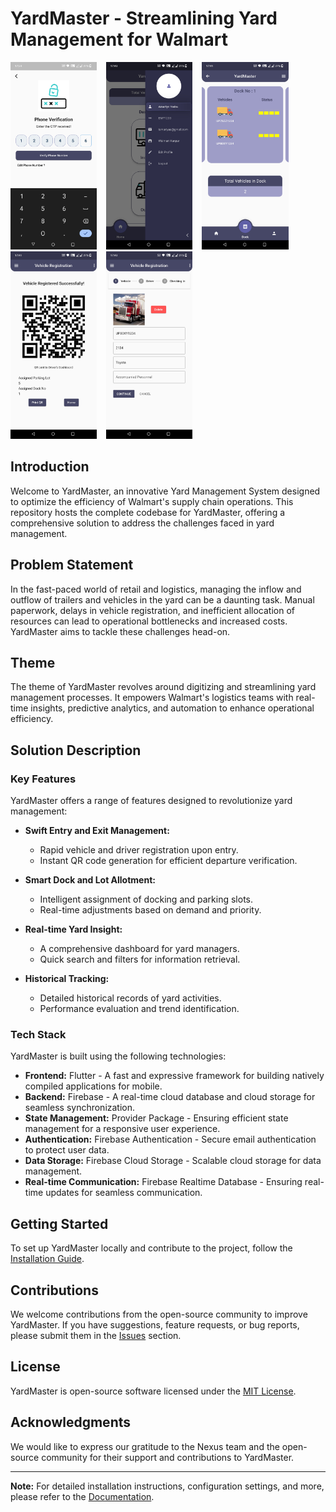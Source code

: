 # YardMaster - Streamlining Yard Management for Walmart

<img src="ui/Screenshot_2023-08-29-17-39-54-71_bf5e0c18c338af8b6bf86413e5b96728.jpg" height="300em" /> &ensp; <img src="ui/Screenshot_2023-08-29-17-40-20-66_bf5e0c18c338af8b6bf86413e5b96728.jpg" height="300em" /> &ensp;
<img src="ui/Screenshot_2023-08-29-17-41-48-83_bf5e0c18c338af8b6bf86413e5b96728.jpg" height="300em" /> &ensp; <img src="ui/Screenshot_2023-08-29-17-41-42-66_bf5e0c18c338af8b6bf86413e5b96728.jpg" height="300em" /> &ensp;
<img src="ui/Screenshot_2023-08-29-17-40-55-85_bf5e0c18c338af8b6bf86413e5b96728.jpg" height="300em" />

## Introduction
Welcome to YardMaster, an innovative Yard Management System designed to optimize the efficiency of Walmart's supply chain operations. This repository hosts the complete codebase for YardMaster, offering a comprehensive solution to address the challenges faced in yard management.

## Problem Statement
In the fast-paced world of retail and logistics, managing the inflow and outflow of trailers and vehicles in the yard can be a daunting task. Manual paperwork, delays in vehicle registration, and inefficient allocation of resources can lead to operational bottlenecks and increased costs. YardMaster aims to tackle these challenges head-on.

## Theme
The theme of YardMaster revolves around digitizing and streamlining yard management processes. It empowers Walmart's logistics teams with real-time insights, predictive analytics, and automation to enhance operational efficiency.

## Solution Description

### Key Features
YardMaster offers a range of features designed to revolutionize yard management:

- **Swift Entry and Exit Management:**
   - Rapid vehicle and driver registration upon entry.
   - Instant QR code generation for efficient departure verification.

- **Smart Dock and Lot Allotment:**
   - Intelligent assignment of docking and parking slots.
   - Real-time adjustments based on demand and priority.

- **Real-time Yard Insight:**
   - A comprehensive dashboard for yard managers.
   - Quick search and filters for information retrieval.

- **Historical Tracking:**
   - Detailed historical records of yard activities.
   - Performance evaluation and trend identification.

### Tech Stack
YardMaster is built using the following technologies:

- **Frontend:** Flutter - A fast and expressive framework for building natively compiled applications for mobile.
- **Backend:** Firebase - A real-time cloud database and cloud storage for seamless synchronization.
- **State Management:** Provider Package - Ensuring efficient state management for a responsive user experience.
- **Authentication:** Firebase Authentication - Secure email authentication to protect user data.
- **Data Storage:** Firebase Cloud Storage - Scalable cloud storage for data management.
- **Real-time Communication:** Firebase Realtime Database - Ensuring real-time updates for seamless communication.

## Getting Started
To set up YardMaster locally and contribute to the project, follow the [Installation Guide](https://docs.flutter.dev/get-started/codelab).

## Contributions
We welcome contributions from the open-source community to improve YardMaster. If you have suggestions, feature requests, or bug reports, please submit them in the [Issues](link-to-issues) section.

## License
YardMaster is open-source software licensed under the [MIT License](link-to-license).

## Acknowledgments
We would like to express our gratitude to the Nexus team and the open-source community for their support and contributions to YardMaster.

---

**Note:** For detailed installation instructions, configuration settings, and more, please refer to the [Documentation](https://docs.flutter.dev/).
